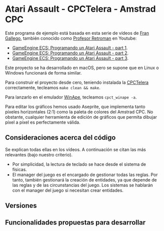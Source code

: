 # Atari Assault - CPCTelera - Amstrad CPC

Este programa de ejemplo está basada en esta serie de vídeos de [Fran Gallego](https://twitter.com/frangallegobr), también conocido como [Profesor Retroman](https://www.youtube.com/channel/UCSdIAKvPxlB3VlFDCBvI46A) en Youtube:

* [GameEngine ECS: Programando un Atari Assault - part 1](https://www.youtube.com/watch?v=urrSHTzpKyc).
* [GameEngine ECS: Programando un Atari Assault - part 2](https://www.youtube.com/watch?v=dqTYFwjGKqA).
* [GameEngine ECS: Programando un Atari Assault - part 3](https://www.youtube.com/watch?v=MkvuAxukcVY).

Este proyecto se ha desarrollado en macOS, pero se supone que en Linux o Windows funcionará de forma similar.

Para construir el proyecto desde cero, teniendo instalada la [CPCTelera](https://github.com/lronaldo/cpctelera) correctamente, tecleamos `make clean && make`.

Para lanzarlo en el emulador [WinApe](http://winape.net/), tecleamos `cpct_winape -a`.

Para editar los gráficos hemos usado Aseprite, que implementa tanto píxeles horizontales (2:1) como la paleta de colores del Amstrad CPC. No obstante, cualquier herramienta de edición de gráficos que permita dibujar píxel a píxel es perfectamente válida.

## Consideraciones acerca del código

Se explican todas ellas en los vídeos. A continuación se citan las más relevantes (bajo nuestro criterio).

* Por simplicidad, la lectura de teclado se hace desde el sistema de físicas.
* El manager del juego es el encargado de gestionar todas las reglas. Por tanto, también gestionará la creación de entidades, ya que depende de las reglas y de las circunstancias del juego. Los sistemas se hablarán con el manager del juego si necesitan crear entidades.



## Versiones


## Funcionalidades propuestas para desarrollar

